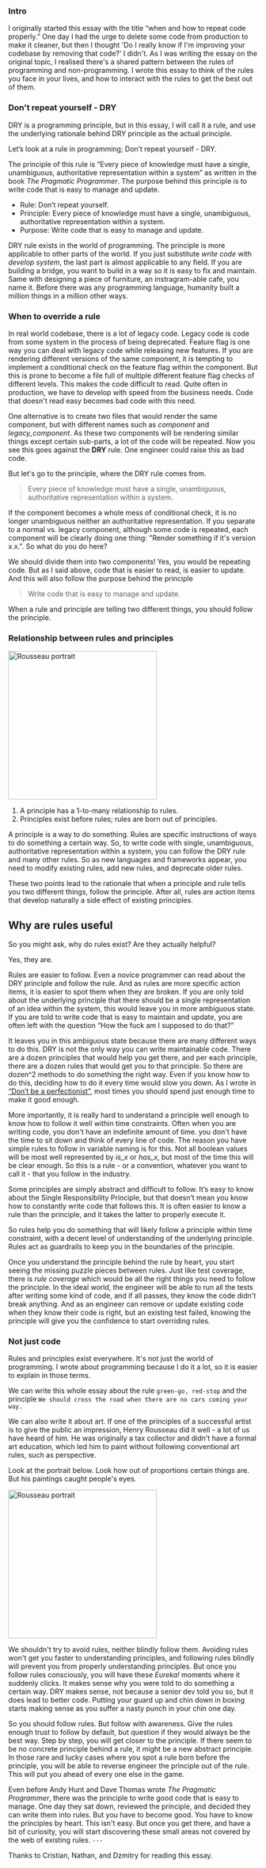 ### Intro
I originally started this essay with the title “when and how to repeat code properly.” One day I had the urge to delete some code from production to make it cleaner, but then I thought 'Do I really know if I'm improving your codebase by removing that code?' I didn't. As I was writing the essay on the original topic, I realised there's a shared pattern between the rules of programming and non-programming. I wrote this essay to think of the rules you face in your lives, and how to interact with the rules to get the best out of them.

### Don't repeat yourself - DRY
DRY is a programming principle, but in this essay, I will call it a rule, and use the underlying rationale behind DRY principle as the actual principle.

Let’s look at a rule in programming; Don’t repeat yourself - DRY.

The principle of this rule is “Every piece of knowledge must have a single, unambiguous, authoritative representation within a system” as written in the book _The Pragmatic Programmer_. The purpose behind this principle is to write code that is easy to manage and update.

- Rule: Don’t repeat yourself.
- Principle: Every piece of knowledge must have a single, unambiguous, authoritative representation within a system.
- Purpose: Write code that is easy to manage and update.

DRY rule exists in the world of programming. The principle is more applicable to other parts of the world. If you just substitute *write code* with *develop system*, the last part is almost applicable to any field. If you are building a bridge, you want to build in a way so it is easy to fix and maintain. Same with designing a piece of furniture, an instragram-able cafe, you name it. Before there was any programming language, humanity built a million things in a million other ways.
### When to override a rule
In real world codebase, there is a lot of legacy code. Legacy code is code from some system in the process of being deprecated. Feature flag is one way you can deal with legacy code while releasing new features. If you are rendering different versions of the same component, it is tempting to implement a conditional check on the feature flag within the component. But this is prone to become a file full of multiple different feature flag checks of different levels. This makes the code difficult to read. Quite often in production, we have to develop with speed from the business needs. Code that doesn't read easy becomes bad code with this need.

One alternative is to create two files that would render the same component, but with different names such as *component* and *legacy_component*. As these two components will be rendering similar things except certain sub-parts, a lot of the code will be repeated. Now you see this goes against the **DRY** rule. One engineer could raise this as bad code.

But let's go to the principle, where the DRY rule comes from.
> Every piece of knowledge must have a single, unambiguous, authoritative representation within a system.

If the component becomes a whole mess of conditional check, it is no longer unambiguous neither an authoritative representation. If you separate to a normal vs. legacy component, although some code is repeated, each component will be clearly doing one thing: "Render something if it's version x.x.". So what do you do here?

We should divide them into two components! Yes, you would be repeating code. But as I said above, code that is easier to read, is easier to update. And this will also follow the purpose behind the principle
> Write code that is easy to manage and update.

When a rule and principle are telling two different things, you should follow the principle.

### Relationship between rules and principles

<img src="https://res.cloudinary.com/dfmfevihi/image/upload/v1713130295/rules_diagram_vvqzb5.png" alt="Rousseau portrait" width="300">

  
1. A principle has a 1-to-many relationship to rules.
2. Principles exist before rules; rules are born out of principles.

A principle is a way to do something. Rules are specific instructions of ways to do something a certain way. So, to write code with single, unambiguous, authoritative representation within a system, you can follow the DRY rule and many other rules. So as new languages and frameworks appear, you need to modify existing rules, add new rules, and deprecate older rules.

These two points lead to the rationale that when a principle and rule tells you two different things, follow the principle. After all, rules are action items that develop naturally a side effect of existing principles.

## Why are rules useful
So you might ask, why do rules exist? Are they actually helpful?

Yes, they are.

Rules are easier to follow. Even a novice programmer can read about the DRY principle and follow the rule. And as rules are more specific action items, it is easier to spot them when they are broken. If you are only told about the underlying principle that there should be a single representation of an idea within the system, this would leave you in more ambiguous state. If you are told to write code that is easy to maintain and update, you are often left with the question “How the fuck am I supposed to do that?”

It leaves you in this ambiguous state because there are many different ways to do this. DRY is not the only way you can write maintainable code. There are a dozen principles that would help you get there, and per each principle, there are a dozen rules that would get you to that principle. So there are dozen^2 methods to do something the right way. Even if you know how to do this, deciding how to do it every time would slow you down. As I wrote in [“Don’t be a perfectionist”](https://jaehurnnam.com/blog?post=perfectionist), most times you should spend just enough time to make it good enough.

More importantly, it is really hard to understand a principle well enough to know how to follow it well within time constraints. Often when you are writing code, you don't have an indefinite amount of time. you don't have the time to sit down and think of every line of code. The reason you have simple rules to follow in variable naming is for this. Not all boolean values will be most well represented by *is_x* or *has_x*, but most of the time this will be clear enough. So this is a rule - or a convention, whatever you want to call it - that you follow in the industry.

Some principles are simply abstract and difficult to follow. It’s easy to know about the Single Responsibility Principle, but that doesn’t mean you know how to constantly write code that follows this. It is often easier to know a rule than the principle, and it takes the latter to properly execute it.

So rules help you do something that will likely follow a principle within time constraint, with a decent level of understanding of the underlying principle. Rules act as guardrails to keep you in the boundaries of the principle.

Once you understand the principle behind the rule by heart, you start seeing the missing puzzle pieces between rules. Just like test coverage, there is *rule coverage* which would be all the right things you need to follow the principle. In the ideal world, the engineer will be able to run all the tests after writing some kind of code, and if all passes, they know the code didn't break anything.
And as an engineer can remove or update existing code when they know their code is right, but an existing test failed, knowing the principle will give you the confidence to start overriding rules.
### Not just code
Rules and principles exist everywhere. It's not just the world of programming. I wrote about programming because I do it a lot, so it is easier to explain in those terms.

We can write this whole essay about the rule `green-go, red-stop` and the principle `We should cross the road when there are no cars coming your way.`

We can also write it about art. If one of the principles of a successful artist is to give the public an impression, Henry Rousseau did it well - a lot of us have heard of him. He was originally a tax collector and didn't have a formal art education, which led him to paint without following conventional art rules, such as perspective.

Look at the portrait below. Look how out of proportions certain things are. But his paintings caught people's eyes.

  

  

<img src="https://res.cloudinary.com/dfmfevihi/image/upload/v1713130296/rousseau_j34ykl.jpg" alt="Rousseau portrait" width="300">

We shouldn't try to avoid rules, neither blindly follow them. Avoiding rules won't get you faster to understanding principles, and following rules blindly will prevent you from properly understanding principles. But once you follow rules consciously, you will have these *Eureka!* moments where it suddenly clicks. It makes sense why you were told to do something a certain way. DRY makes sense, not because a senior dev told you so, but it does lead to better code. Putting your guard up and chin down in boxing starts making sense as you suffer a nasty punch in your chin one day.  

So you should follow rules. But follow with awareness. Give the rules enough trust to follow by default, but question if they would always be the best way. Step by step, you will get closer to the principle. If there seem to be no concrete principle behind a rule, it might be a new abstract principle. In those rare and lucky cases where you spot a rule born before the principle, you will be able to reverse engineer the principle out of the rule. This will put you ahead of every one else in the game.

Even before Andy Hunt and Dave Thomas wrote *The Pragmatic Programmer*, there was the principle to write good code that is easy to manage. One day they sat down, reviewed the principle, and decided they can write them into rules. But you have to become good. You have to know the principles by heart. This isn't easy. But once you get there, and have a bit of curiosity, you will start discovering these small areas not covered by the web of existing rules.
`---`
  

Thanks to Cristian, Nathan, and Dzmitry for reading this essay.